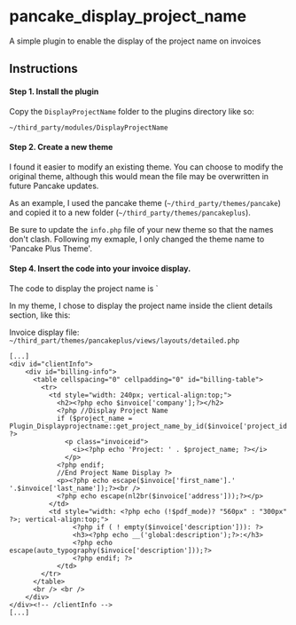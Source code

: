 # pancake_display_project_name
A simple plugin to enable the display of the project name on invoices

## Instructions

#### Step 1. Install the plugin
Copy the `DisplayProjectName` folder to the plugins directory like so:

`~/third_party/modules/DisplayProjectName`

#### Step 2. Create a new theme
I found it easier to modify an existing theme. You can choose to modify the original theme, although this would mean the file may be overwritten in future Pancake updates.

As an example, I used the pancake theme (`~/third_party/themes/pancake`) and copied it to a new folder (`~/third_party/themes/pancakeplus`).

Be sure to update the `info.php` file of your new theme so that the names don't clash. Following my exmaple, I only changed the theme name to 'Pancake Plus Theme'.

#### Step 4. Insert the code into your invoice display.
The code to display the project name is `<?php echo Plugin_Displayprojectname::get_project_name_by_id($project_id); ?>

In my theme, I chose to display the project name inside the client details section, like this:

Invoice display file: `~/third_part/themes/pancakeplus/views/layouts/detailed.php`

```
[...]
<div id="clientInfo">
    <div id="billing-info">
      <table cellspacing="0" cellpadding="0" id="billing-table">
        <tr>
          <td style="width: 240px; vertical-align:top;">
            <h2><?php echo $invoice['company'];?></h2>
            <?php //Display Project Name
            if ($project_name = Plugin_Displayprojectname::get_project_name_by_id($invoice['project_id'])): ?>
              <p class="invoiceid">
                <i><?php echo 'Project: ' . $project_name; ?></i>
              </p>
            <?php endif;
            //End Project Name Display ?>
            <p><?php echo escape($invoice['first_name'].' '.$invoice['last_name']);?><br />
            <?php echo escape(nl2br($invoice['address']));?></p>
          </td>
          <td style="width: <?php echo (!$pdf_mode)? "560px" : "300px" ?>; vertical-align:top;">
      			<?php if ( ! empty($invoice['description'])): ?>
      			<h3><?php echo __('global:description');?>:</h3>
      			<?php echo escape(auto_typography($invoice['description']));?>
      			<?php endif; ?>
      		</td>
        </tr>
      </table>
      <br /> <br />
    </div>
</div><!-- /clientInfo -->
[...]
```
